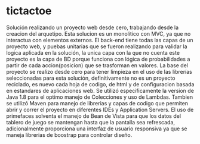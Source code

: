 # tictactoe

Solución realizando un proyecto web desde cero, trabajando desde la creacion del arquetipo. Esta solucion es un monolitico con MVC, ya que no interactua con elementos externos. El back-end tiene todas las capas de un proyecto web, y puebas unitarias que se fueron realizando para validar la logica aplicada en la solución, la unica capa con la que no cuenta este proyecto es la capa de BD porque funciona con lógica de probabilidades a partir de cada accion(posicion) que se trasforman en valores. La base del proyecto se realizo desde cero para tener limpieza en el uso de las librerías seleccionadas para esta solución, definitivamente no es un proyecto reciclado, es nuevo cada hoja de codigo, de html y de configuracion basada en estandares de aplicaciones web. Se utilizó especificamente la version de Java 1.8 para el optimo manejo de Colecciones y uso de Lambdas.
Tambien se utilizó Maven para manejo de librerias y capas de codigo que permiten abrir y correr el proyecto en diferentes IDEs y Application Servers. El uso de primefaces solventa el manejo de Bean de Vista para que los datos del tablero de juego se mantengan hasta que la pantalla sea refrescada, adicionalmente proporciona una interfaz de usuario responsiva ya que se maneja librerias de boostrap para controlar diseño.

